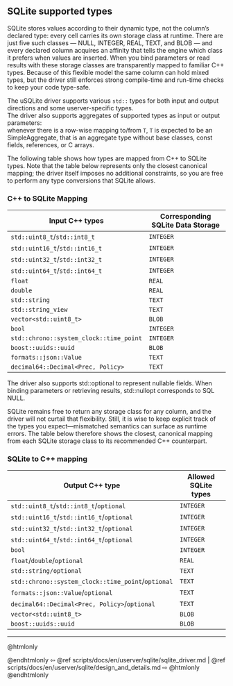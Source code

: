 ## SQLite supported types

SQLite stores values according to their dynamic type, not the column’s declared type: every cell carries its own storage class at runtime.
There are just five such classes — NULL, INTEGER, REAL, TEXT, and BLOB — and every declared column acquires an affinity that tells the engine which class it prefers when values are inserted.
When you bind parameters or read results with these storage classes are transparently mapped to familiar C++ types. Because of this flexible model the same column can hold mixed types, but the driver still enforces strong compile-time and run-time checks to keep your code type-safe.

The uSQLite driver supports various `std::` types for both input and output
directions and some userver-specific types. <br>
The driver also supports aggregates of supported types as input or output parameters:<br>
whenever there is a row-wise mapping to/from `T`, `T` is expected to be an SimpleAggregate,
that is an aggregate type without base classes, const fields, references, or C arrays.

The following table shows how types are mapped from C++ to SQLite types. Note that the table below represents only the closest canonical mapping; the driver itself imposes no additional constraints, so you are free to perform any type conversions that SQLite allows.
### C++ to SQLite Mapping
| Input C++ types                          | Corresponding SQLite Data Storage    |
|------------------------------------------|--------------------------------------|
| `std::uint8_t`/`std::int8_t`             | `INTEGER`                            |
| `std::uint16_t`/`std::int16_t`           | `INTEGER`                            |
| `std::uint32_t`/`std::int32_t`           | `INTEGER`                            |
| `std::uint64_t`/`std::int64_t`           | `INTEGER`                            |
| `float`                                  | `REAL`                               |
| `double`                                 | `REAL`                               |
| `std::string`                            | `TEXT`                               |
| `std::string_view`                       | `TEXT`                               |
| `vector<std::uint8_t>`                   | `BLOB`                               |
| `bool`                                   | `INTEGER`                            |
| `std::chrono::system_clock::time_point`  | `INTEGER`                            |
| `boost::uuids::uuid`                     | `BLOB`                               |
| `formats::json::Value`                   | `TEXT`                               |
| `decimal64::Decimal<Prec, Policy>`       | `TEXT`                               |

The driver also supports std::optional<T> to represent nullable fields. When binding parameters or retrieving results, std::nullopt corresponds to SQL NULL.

SQLite remains free to return any storage class for any column, and the driver will not curtail that flexibility. Still, it is wise to keep explicit track of the types you expect—mismatched semantics can surface as runtime errors. The table below therefore shows the closest, canonical mapping from each SQLite storage class to its recommended C++ counterpart.
### SQLite to C++ mapping
| Output C++ type                                    | Allowed SQLite types                   |
|----------------------------------------------------|----------------------------------------|
| `std::uint8_t`/`std::int8_t`/`optional`            | `INTEGER`                              |
| `std::uint16_t`/`std::int16_t`/`optional`          | `INTEGER`                              |
| `std::uint32_t`/`std::int32_t`/`optional`          | `INTEGER`                              |
| `std::uint64_t`/`std::int64_t`/`optional`          | `INTEGER`                              |
| `bool`                                             | `INTEGER`                              |
| `float`/`double`/`optional`                        | `REAL`                                 |
| `std::string/optional`                             | `TEXT`                                 |
| `std::chrono::system_clock::time_point`/`optional` | `TEXT`                                 |
| `formats::json::Value`/`optional`                  | `TEXT`                                 |
| `decimal64::Decimal<Prec, Policy>`/`optional`      | `TEXT`                                 |
| `vector<std::uint8_t>`                             | `BLOB`                                 |
| `boost::uuids::uuid`                               | `BLOB`                                 |


----------

@htmlonly <div class="bottom-nav"> @endhtmlonly
⇦ @ref scripts/docs/en/userver/sqlite/sqlite_driver.md | @ref scripts/docs/en/userver/sqlite/design_and_details.md ⇨
@htmlonly </div> @endhtmlonly
